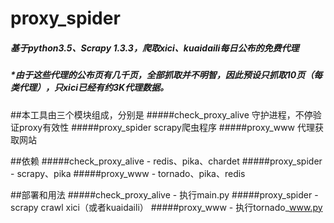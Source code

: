 # proxy_spider

#####  基于python3.5、Scrapy 1.3.3，爬取xici、kuaidaili每日公布的免费代理
#####  *由于这些代理的公布页有几千页，全部抓取并不明智，因此预设只抓取10页（每类代理），只xici已经有约3K代理数据。

##本工具由三个模块组成，分别是
#####check_proxy_alive 守护进程，不停验证proxy有效性
#####proxy_spider  scrapy爬虫程序
#####proxy_www 代理获取网站

##依赖
#####check_proxy_alive - redis、pika、chardet
#####proxy_spider - scrapy、pika
#####proxy_www - tornado、pika、redis

##部署和用法
#####check_proxy_alive - 执行main.py
#####proxy_spider - scrapy crawl xici（或者kuaidaili）
#####proxy_www - 执行tornado_www.py